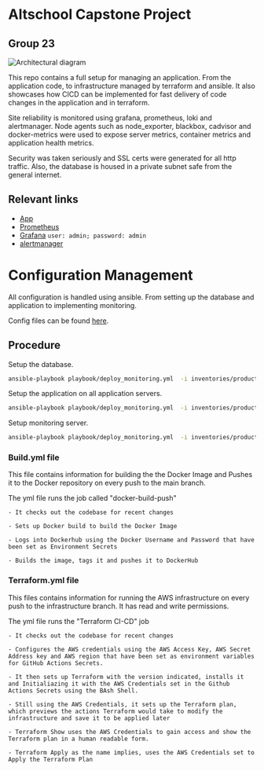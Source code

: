 # Altschool Capstone Project
## Group 23

<img src='./assets/architecture-diagram.png' alt='Architectural diagram'>

This repo contains a full setup for managing an application. From the application code, to infrastructure managed by terraform and ansible. It also showcases how CICD can be implemented for fast delivery of code changes in the application and in terraform. 

Site reliability is monitored using grafana, prometheus, loki and alertmanager. Node agents such as node_exporter, blackbox, cadvisor and docker-metrics were used to expose server metrics, container metrics and application health metrics.

Security was taken seriously and SSL certs were generated for all http traffic. Also, the database is housed in a private subnet safe from the general internet.

## Relevant links

- [App](https://app.de-marauder.me)
- [Prometheus](https://prom.monitoring.de-marauder.me)
- [Grafana](https://grafana.monitoring.de-marauder.me) `user: admin; password: admin`
- [alertmanager](https://alert.monitoring.de-marauder.me)


# Configuration Management

All configuration is handled using ansible. From setting up the database and application to implementing monitoring. 

Config files can be found [here](./ansible).

## Procedure

Setup the database.
```bash
ansible-playbook playbook/deploy_monitoring.yml  -i inventories/production/servers.yml --tags db,agent --limit 'db-server'
```

Setup the application on all application servers.
```bash
ansible-playbook playbook/deploy_monitoring.yml  -i inventories/production/servers.yml --tags app,agent --limit 'application'
```

Setup monitoring server.
```bash
ansible-playbook playbook/deploy_monitoring.yml  -i inventories/production/servers.yml --tags monitor --limit 'monitoring-server'
```





### Build.yml file
This file contains information for building the the Docker Image and Pushes it to the Docker repository on every push to the main branch. 

 The yml file runs the job called "docker-build-push"

 ```
- It checks out the codebase for recent changes

- Sets up Docker build to build the Docker Image

- Logs into Dockerhub using the Docker Username and Password that have been set as Environment Secrets

- Builds the image, tags it and pushes it to DockerHub
```


### Terraform.yml file
This files contains information for running the AWS infrastructure on every push to  the infrastructure branch. It has read and write permissions.

The yml file runs the "Terraform CI-CD" job

```
- It checks out the codebase for recent changes

- Configures the AWS credentials using the AWS Access Key, AWS Secret Address key and AWS region that have been set as environment variables for GitHub Actions Secrets.

- It then sets up Terraform with the version indicated, installs it and Initialiazing it with the AWS Credentials set in the Github Actions Secrets using the BAsh Shell.

- Still using the AWS Credentials, it sets up the Terraform plan, which previews the actions Terraform would take to modify the infrastructure and save it to be applied later

- Terraform Show uses the AWS Credentials to gain access and show the Terraform plan in a human readable form.

- Terraform Apply as the name implies, uses the AWS Credentials set to Apply the Terraform Plan
```

